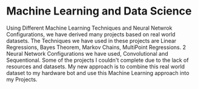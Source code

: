 # Machine Learning and Data Science
Using Different Machine Learning Techniques and Neural Netwrok Configurations, we have derived many projects based on real world datasets. The Techniques we have used in these projects are Linear Regressions, Bayes Theorem, Markov Chains, MultiPoint Regressions. 2 Neural Network Configurations we have used, Convolutional and Sequentional. Some of the projects I couldn't complete due to the lack of resources and datasets. My new approach is to combine this real world dataset to my hardware bot and use this Machine Learning approach into my Projects. 
